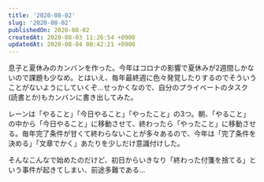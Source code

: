 ```yaml
---
title: '2020-08-02'
slug: '2020-08-02'
publishedOn: 2020-08-02
createdAt: 2020-08-03 11:26:54 +0900
updatedAt: 2020-08-04 00:42:21 +0900
---
```

息子と夏休みのカンバンを作った。今年はコロナの影響で夏休みが2週間しかないので課題も少なめ。とはいえ、毎年最終週に色々発覚したりするのでそういうことがないようにしていくぞ…せっかくなので、自分のプライベートのタスク(読書とか)もカンバンに書き出してみた。

レーンは「やること」「今日やること」「やったこと」の3つ。朝、「やること」の中から「今日やること」に移動させて、終わったら「やったこと」に移動させる。毎年完了条件が甘くて終わらないことが多々あるので、今年は「完了条件を決める」「文章でかく」あたりを少しだけ意識付けした。

そんなこんなで始めたのだけど、初日からいきなり「終わった付箋を捨てる」という事件が起きてしまい、前途多難である…
